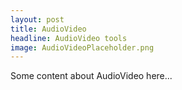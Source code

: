 ```yaml
---
layout: post
title: AudioVideo
headline: AudioVideo tools
image: AudioVideoPlaceholder.png
---
```


Some content about AudioVideo here...
